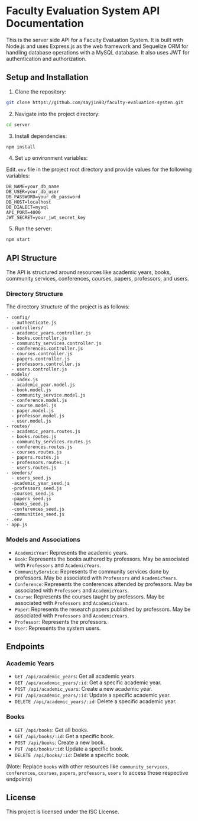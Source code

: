 # Faculty Evaluation System API Documentation

This is the server side API for a Faculty Evaluation System. It is built with Node.js and uses Express.js as the web framework and Sequelize ORM for handling database operations with a MySQL database. It also uses JWT for authentication and authorization.

## Setup and Installation

1. Clone the repository:

```bash
git clone https://github.com/sayjin93/faculty-evaluation-systen.git
```

2. Navigate into the project directory:

```bash
cd server
```

3. Install dependencies:

```bash
npm install
```

4. Set up environment variables:

Edit`.env` file in the project root directory and provide values for the following variables:

```
DB_NAME=your_db_name
DB_USER=your_db_user
DB_PASSWORD=your_db_password
DB_HOST=localhost
DB_DIALECT=mysql
API_PORT=4000
JWT_SECRET=your_jwt_secret_key
```

5. Run the server:

```bash
npm start
```

## API Structure

The API is structured around resources like academic years, books, community services, conferences, courses, papers, professors, and users.

### Directory Structure

The directory structure of the project is as follows:

```
- config/
  - authenticate.js
- controllers/
  - academic_years.controller.js
  - books.controller.js
  - community_services.controller.js
  - conferences.controller.js
  - courses.controller.js
  - papers.controller.js
  - professors.controller.js
  - users.controller.js
- models/
  - index.js
  - academic_year.model.js
  - book.model.js
  - community_service.model.js
  - conference.model.js
  - course.model.js
  - paper.model.js
  - professor.model.js
  - user.model.js
- routes/
  - academic_years.routes.js
  - books.routes.js
  - community_services.routes.js
  - conferences.routes.js
  - courses.routes.js
  - papers.routes.js
  - professors.routes.js
  - users.routes.js
- seeders/
  - users_seed.js
  -academic_year_seed.js
  -professors_seed.js
  -courses_seed.js
  -papers_seed.js
  -books_seed.js
  -conferences_seed.js
  -communities_seed.js
- .env
- app.js
```

### Models and Associations

- `AcademicYear`: Represents the academic years.
- `Book`: Represents the books authored by professors. May be associated with `Professors` and `AcademicYears`.
- `CommunityService`: Represents the community services done by professors. May be associated with `Professors` and `AcademicYears`.
- `Conference`: Represents the conferences attended by professors. May be associated with `Professors` and `AcademicYears`.
- `Course`: Represents the courses taught by professors. May be associated with `Professors` and `AcademicYears`.
- `Paper`: Represents the research papers published by professors. May be associated with `Professors` and `AcademicYears`.
- `Professor`: Represents the professors.
- `User`: Represents the system users.

## Endpoints

### Academic Years

- `GET /api/academic_years`: Get all academic years.
- `GET /api/academic_years/:id`: Get a specific academic year.
- `POST /api/academic_years`: Create a new academic year.
- `PUT /api/academic_years/:id`: Update a specific academic year.
- `DELETE /api/academic_years/:id`: Delete a specific academic year.

### Books

- `GET /api/books`: Get all books.
- `GET /api/books/:id`: Get a specific book.
- `POST /api/books`: Create a new book.
- `PUT /api/books/:id`: Update a specific book.
- `DELETE /api/books/:id`: Delete a specific book.

(Note: Replace `books` with other resources like `community_services`, `conferences`, `courses`, `papers`, `professors`, `users` to access those respective endpoints)

## License

This project is licensed under the ISC License.
